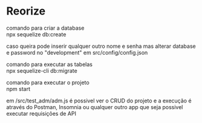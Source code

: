 # Reorize

comando para criar a database  
npx sequelize db:create

caso queira pode inserir qualquer outro nome e senha mas alterar database e password no "development" em 
src/config/config.json

comando para executar as tabelas  
npx sequelize-cli db:migrate

comando para executar o projeto  
npm start

em /src/test_adm/adm.js é possivel ver o CRUD do projeto e a execução é através do Postman, Insomnia ou qualquer outro app que seja possivel
executar requisições de API

